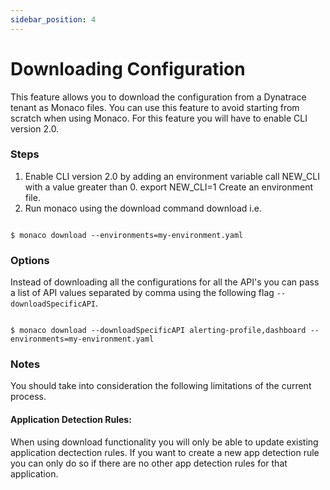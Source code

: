 ```yaml
---
sidebar_position: 4
---
```


# Downloading Configuration

This feature allows you to download the configuration from a Dynatrace tenant as Monaco files. You can use this feature to avoid starting from scratch when using Monaco. For this feature you will have to enable CLI version 2.0.


### Steps

1. Enable CLI version 2.0 by adding an environment variable call NEW_CLI with a value greater than 0. export NEW_CLI=1 Create an environment file.
2. Run monaco using the download command download i.e.

```shell title="shell"

$ monaco download --environments=my-environment.yaml

```

### Options

Instead of downloading all the configurations for all the API's you can pass a list of API values separated by comma using the following flag `--downloadSpecificAPI`.

```shell title="shell"

$ monaco download --downloadSpecificAPI alerting-profile,dashboard --environments=my-environment.yaml

```

### Notes

You should take into consideration the following limitations of the current process.

#### Application Detection Rules:

When using download functionality you will only be able to update existing application dectection rules. If you want to create a new app detection rule you can only do so if there are no other app detection rules for that application.
